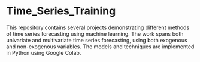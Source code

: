 # Time_Series_Training
This repository contains several projects demonstrating different methods of time series forecasting using machine learning. The work spans both univariate and multivariate time series forecasting, using both exogenous and non-exogenous variables. The models and techniques are implemented in Python using Google Colab.
